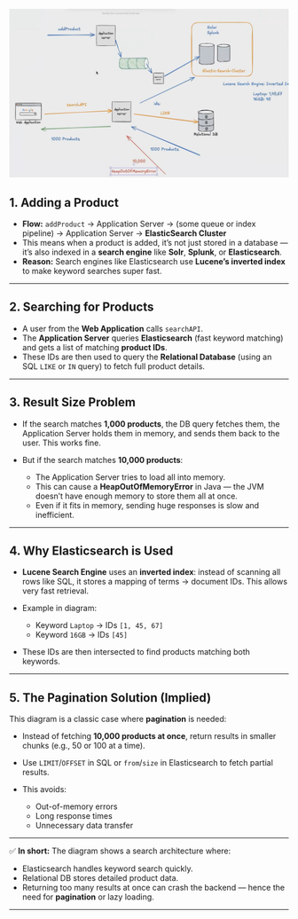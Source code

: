 ![img_1.png](img_1.png)
## **1. Adding a Product**

* **Flow:**
  `addProduct` → Application Server → (some queue or index pipeline) → Application Server → **ElasticSearch Cluster**
* This means when a product is added, it’s not just stored in a database — it’s also indexed in a **search engine** like **Solr**, **Splunk**, or **Elasticsearch**.
* **Reason:** Search engines like Elasticsearch use **Lucene’s inverted index** to make keyword searches super fast.

---

## **2. Searching for Products**

* A user from the **Web Application** calls `searchAPI`.
* The **Application Server** queries **Elasticsearch** (fast keyword matching) and gets a list of matching **product IDs**.
* These IDs are then used to query the **Relational Database** (using an SQL `LIKE` or `IN` query) to fetch full product details.

---

## **3. Result Size Problem**

* If the search matches **1,000 products**, the DB query fetches them, the Application Server holds them in memory, and sends them back to the user. This works fine.
* But if the search matches **10,000 products**:

    * The Application Server tries to load all into memory.
    * This can cause a **HeapOutOfMemoryError** in Java — the JVM doesn’t have enough memory to store them all at once.
    * Even if it fits in memory, sending huge responses is slow and inefficient.

---

## **4. Why Elasticsearch is Used**

* **Lucene Search Engine** uses an **inverted index**: instead of scanning all rows like SQL, it stores a mapping of terms → document IDs. This allows very fast retrieval.
* Example in diagram:

    * Keyword `Laptop` → IDs `[1, 45, 67]`
    * Keyword `16GB` → IDs `[45]`
* These IDs are then intersected to find products matching both keywords.

---

## **5. The Pagination Solution (Implied)**

This diagram is a classic case where **pagination** is needed:

* Instead of fetching **10,000 products at once**, return results in smaller chunks (e.g., 50 or 100 at a time).
* Use `LIMIT`/`OFFSET` in SQL or `from`/`size` in Elasticsearch to fetch partial results.
* This avoids:

    * Out-of-memory errors
    * Long response times
    * Unnecessary data transfer

---

✅ **In short:**
The diagram shows a search architecture where:

* Elasticsearch handles keyword search quickly.
* Relational DB stores detailed product data.
* Returning too many results at once can crash the backend — hence the need for **pagination** or lazy loading.

---


